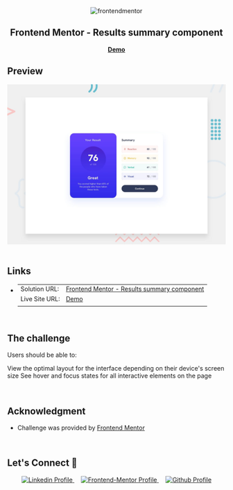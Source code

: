 <div align="center">

  <img src="https://www.frontendmentor.io/static/images/logo-mobile.svg" alt="frontendmentor" width="80">

  <h2 align="center">Frontend Mentor - Results summary component</h2>
  <p align="center">
    <a href="https://fm-results-summary-component-seven.vercel.app/" target="_blank"><strong>Demo</strong></a>
    <br />
  </p>
</div>

## **Preview**

<div align='center'>
<img src='./design/desktop-preview.jpg' alt='Frontend Mentor - Results summary component'>
</div>

<br>

## **Links**

- |                |                          |
  | :------------- | :----------------------- |
  | Solution URL:  | [Frontend Mentor - Results summary component](https://www.frontendmentor.io/solutions/results-summary-component-using-scss-and-fetching-data-from-data-json-X95oKBR8bi) |
  | Live Site URL: | [Demo](https://fm-results-summary-component-seven.vercel.app/)                |
  |                |                          |

<br>

## The challenge

Users should be able to:

View the optimal layout for the interface depending on their device's screen size
See hover and focus states for all interactive elements on the page

<br>

## **Acknowledgment**

- Challenge was provided by [Frontend Mentor](https://www.frontendmentor.io)

<br>

## **Let's Connect 👋**

<div align=center>

  <a href="https://www.linkedin.com/in/muhammadrizwan-my-id/" target="_blank">
    <img src="https://img.shields.io/badge/linkedin%20Profile-%2300acee.svg?color=405DE6&style=for-the-badge&logo=linkedin&logoColor=white" alt="Linkedin Profile">
  </a>&nbsp;&nbsp;&nbsp;

  <a href="https://www.frontendmentor.io/profile/kariz-dev" target="_blank">
    <img src="https://img.shields.io/badge/FEM%20Profile-f8f9f8?style=for-the-badge&logo=Frontend-Mentor&logoColor=black" alt="Frontend-Mentor Profile">
  </a> &nbsp;&nbsp;&nbsp;

  <a href="https://github.com/kariz-dev" target="_blank">
    <img src="https://img.shields.io/badge/Github%20Profile-131313?style=for-the-badge&logo=github&logoColor=white" alt="Github Profile">
  </a>

</div>

<br>